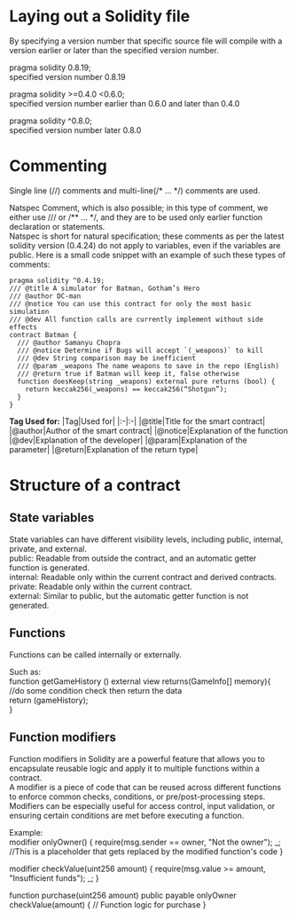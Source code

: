 # Laying out a Solidity file
By specifying a version number that specific source file will compile with a version earlier or later than the specified version number.  

pragma solidity 0.8.19;  
specified version number 0.8.19

pragma solidity >=0.4.0 <0.6.0;  
specified version number earlier than 0.6.0 and later than 0.4.0

pragma solidity ^0.8.0;  
specified version number later 0.8.0


# Commenting
Single line (//) comments and multi-line(/* … */) comments are used.  

Natspec Comment, which is also possible; in this type of comment, we either use /// or /** … */, and they are to be used only earlier function declaration or statements.  
Natspec is short for natural specification; these comments as per the latest solidity version (0.4.24) do not apply to variables, even if the variables are public. Here is a small code snippet with an example of such these types of comments:

``` solidity
pragma solidity ^0.4.19;  
/// @title A simulator for Batman, Gotham’s Hero  
/// @author DC-man  
/// @notice You can use this contract for only the most basic simulation  
/// @dev All function calls are currently implement without side effects  
contract Batman {   
  /// @author Samanyu Chopra  
  /// @notice Determine if Bugs will accept `(_weapons)` to kill  
  /// @dev String comparison may be inefficient  
  /// @param _weapons The name weapons to save in the repo (English)  
  /// @return true if Batman will keep it, false otherwise  
  function doesKeep(string _weapons) external pure returns (bool) {  
    return keccak256(_weapons) == keccak256(“Shotgun”);  
  }  
}  
```


**Tag Used for:**
|Tag|Used for|
|:-|:-|
|@title|Title for the smart contract|
|@author|Author of the smart contract|
|@notice|Explanation of the function
|@dev|Explanation of the developer|
|@param|Explanation of the parameter|
|@return|Explanation of the return type|

    

# Structure of a contract
## State variables
State variables can have different visibility levels, including public, internal, private, and external.   
public: Readable from outside the contract, and an automatic getter function is generated.  
internal: Readable only within the current contract and derived contracts.  
private: Readable only within the current contract.  
external: Similar to public, but the automatic getter function is not generated.  

## Functions
Functions can be called internally or externally.

Such as:  
function getGameHistory () external view returns(GameInfo[] memory){  
    //do some condition check then return the data  
    return (gameHistory);  
}  

## Function modifiers

Function modifiers in Solidity are a powerful feature that allows you to encapsulate reusable logic and apply it to multiple functions within a contract.  
A modifier is a piece of code that can be reused across different functions to enforce common checks, conditions, or pre/post-processing steps.  
Modifiers can be especially useful for access control, input validation, or ensuring certain conditions are met before executing a function.  

Example:  
modifier onlyOwner() {
    require(msg.sender == owner, "Not the owner");
    _; //This is a placeholder that gets replaced by the modified function's code
}

modifier checkValue(uint256 amount) {
    require(msg.value >= amount, "Insufficient funds");
    _;
}

function purchase(uint256 amount) public payable onlyOwner checkValue(amount) {
    // Function logic for purchase
}






